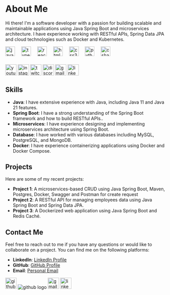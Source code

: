 # About Me

Hi there! I'm a software developer with a passion for building scalable and maintainable applications using Java Spring Boot and microservices architecture. I have experience working with RESTful APIs, Spring Data JPA and cloud technologies such as Docker and Kubernetes.

<div align="left">
  <img src="https://cdn.jsdelivr.net/gh/devicons/devicon/icons/javascript/javascript-original.svg" height="30" alt="javascript logo"  />
  <img width="12" />
  <img src="https://cdn.jsdelivr.net/gh/devicons/devicon/icons/typescript/typescript-original.svg" height="30" alt="typescript logo"  />
  <img width="12" />
  <img src="https://cdn.jsdelivr.net/gh/devicons/devicon/icons/react/react-original.svg" height="30" alt="react logo"  />
  <img width="12" />
  <img src="https://cdn.jsdelivr.net/gh/devicons/devicon/icons/html5/html5-original.svg" height="30" alt="html5 logo"  />
  <img width="12" />
  <img src="https://cdn.jsdelivr.net/gh/devicons/devicon/icons/css3/css3-original.svg" height="30" alt="css3 logo"  />
  <img width="12" />
  <img src="https://cdn.jsdelivr.net/gh/devicons/devicon/icons/python/python-original.svg" height="30" alt="python logo"  />
  <img width="12" />
  <img src="https://cdn.jsdelivr.net/gh/devicons/devicon/icons/csharp/csharp-original.svg" height="30" alt="csharp logo"  />
</div>

###

<div align="left">
  <img src="https://img.shields.io/static/v1?message=Youtube&logo=youtube&label=&color=FF0000&logoColor=white&labelColor=&style=for-the-badge" height="35" alt="youtube logo"  />
  <img src="https://img.shields.io/static/v1?message=Instagram&logo=instagram&label=&color=E4405F&logoColor=white&labelColor=&style=for-the-badge" height="35" alt="instagram logo"  />
  <img src="https://img.shields.io/static/v1?message=Twitch&logo=twitch&label=&color=9146FF&logoColor=white&labelColor=&style=for-the-badge" height="35" alt="twitch logo"  />
  <img src="https://img.shields.io/static/v1?message=Discord&logo=discord&label=&color=7289DA&logoColor=white&labelColor=&style=for-the-badge" height="35" alt="discord logo"  />
  <img src="https://img.shields.io/static/v1?message=Gmail&logo=gmail&label=&color=D14836&logoColor=white&labelColor=&style=for-the-badge" height="35" alt="gmail logo"  />
  <img src="https://img.shields.io/static/v1?message=LinkedIn&logo=linkedin&label=&color=0077B5&logoColor=white&labelColor=&style=for-the-badge" height="35" alt="linkedin logo"  />
</div>

## Skills

- **Java**: I have extensive experience with Java, including Java 11 and Java 21 features.
- **Spring Boot**: I have a strong understanding of the Spring Boot framework and how to build RESTful APIs..
- **Microservices**: I have experience designing and implementing microservices architecture using Spring Boot.
- **Database**: I have worked with various databases including MySQL, PostgreSQL, and MongoDB.
- **Docker**: I have experience containerizing applications using Docker and Docker Compose.

## Projects

Here are some of my recent projects:

- **Project 1**: A microservices-based CRUD using Java Spring Boot, Maven, Postgres, Docker, Swagger and Postman for create request
- **Project 2**: A RESTful API for managing employees data using Java Spring Boot and Spring Data JPA.
- **Project 3**: A Dockerized web application using Java Spring Boot and Redis Caché.

## Contact Me

Feel free to reach out to me if you have any questions or would like to collaborate on a project. You can find me on the following platforms:

- **LinkedIn**: [LinkedIn Profile](https://www.linkedin.com/in/jspg/) 
- **GitHub**: [GitHub Profile](https://github.com/jstivenpg)
- **Email**: [Personal Email](jstivenpachong@gmail.com)

<div align="left">
  <img src="https://img.shields.io/static/v1?message=GitHub&logo=github&label=&color=D14836&logoColor=white&labelColor=&style=for-the-badge" height="35" alt="github logo"  />
  <img src="https://img.shields.io/badge/github-%23121011.svg?style=for-the-badge&logo=github&logoColor=white"
    alt="github logo"  />
  <img src="https://img.shields.io/static/v1?message=Gmail&logo=gmail&label=&color=D14836&logoColor=white&labelColor=&style=for-the-badge" height="35" alt="gmail logo"  />
  <img src="https://img.shields.io/static/v1?message=LinkedIn&logo=linkedin&label=&color=0077B5&logoColor=white&labelColor=&style=for-the-badge" height="35" alt="linkedin logo"  />
</div>
